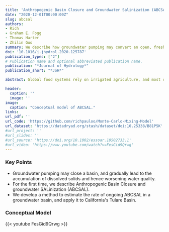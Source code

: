 ```yaml
---
title: 'Anthropogenic Basin Closure and Groundwater Salinization (ABCSAL)'
date: "2020-12-01T00:00:00Z"
slug: abcsal
authors:
- Rich
- Graham E. Fogg
- Thomas Harter
- Zhilin Guo
summary: We describe how groundwater pumping may convert an open, fresh basin into a closed-basin system that gradually salinates. We then develop a method to estimate the rate of ongoing salinization in a groundwater basin, and apply it to the Tulare Basin in California.
doi: '10.1016/j.jhydrol.2020.125787'
publication_types: ["2"]
# Publication name and optional abbreviated publication name.
publication: "*Journal of Hydrology*"
publication_short: "*JoH*"

abstract: Global food systems rely on irrigated agriculture, and most of these systems in turn depend on fresh sources of groundwater. In this study, we demonstrate that groundwater development, even without overdraft, can transform a fresh, open basin into an evaporation dominated, closed-basin system, such that most of the groundwater, rather than exiting via stream baseflow and lateral subsurface flow, exits predominantly by evapotranspiration from irrigated lands. In these newly closed hydrologic basins, just as in other closed basins, groundwater salinization is inevitable because dissolved solids cannot escape, and the basin is effectively converted into a salt sink. We first provide a conceptual model of this process, called “**A**nthropogenic **B**asin **C**losure and groundwater **SAL**inization” (**ABCSAL**). We examine the temporal dynamics of ABCSAL using the Tulare Lake Basin, California, as a case study for a large irrigated agricultural region with Mediterranean climate, overlying an unconsolidated sedimentary aquifer system. Even with modern water management practices that arrest historic overdraft, results indicate that shallow aquifers (36 m deep) exceed maximum contaminant levels for total dissolved solids on decadal timescales. Intermediate (132 m) and deep aquifers (187 m), essential for drinking water and irrigated crops, are impacted within two to three centuries. Hence, ABCSAL resulting from groundwater development constitutes a largely unrecognized constraint on groundwater sustainable yield on similar timescales to aquifer depletion in the Tulare Lake Basin, and poses a serious challenge to groundwater quality sustainability, even when water levels are stable. Results suggest that agriculturally intensive groundwater basins worldwide may be susceptible to ABCSAL. 

header:
  caption: ''
  image: ''
image:
  caption: "Conceptual model of ABCSAL."
links:
url_pdf: ''
url_code: 'https://github.com/richpauloo/Monte-Carlo-Mixing-Model'
url_dataset: 'https://datadryad.org/stash/dataset/doi:10.25338/B81P5K'
#url_project: ''
#url_slides: ''
#url_source: 'https://doi.org/10.1002/essoar.10502733.1'
#url_video: 'https://www.youtube.com/watch?v=FesGid9Qrwg'
---
```




### Key Points

* Groundwater pumping may close a basin, and gradually lead to the accumulation of dissolved solids and hence worsening water quality.  
* For the first time, we describe Anthropogenic Basin Closure and groundwater SALinization (ABCSAL).  
* We develop a method to estimate the rate of ongoing ABCSAL in a groundwater basin, and apply it to California's Tulare Basin.  

### Conceptual Model

{{< youtube FesGid9Qrwg >}}


